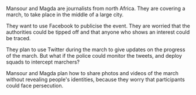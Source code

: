 Mansour and Magda are journalists from north Africa. They are covering a march, to take place in the middle of a large city. 

<!--more-->

They want to use Facebook to publicise the event. They are worried that the authorities could be tipped off and that anyone who shows an interest could be traced. 

<!--more-->

They plan to use Twitter during the march to give updates on the progress of the march. But what if the police could monitor the tweets, and deploy squads to intercept marchers? 

<!--more-->

Mansour and Magda plan how to share photos and videos of the march without revealing people's identities, because they worry that participants could face persecution.
